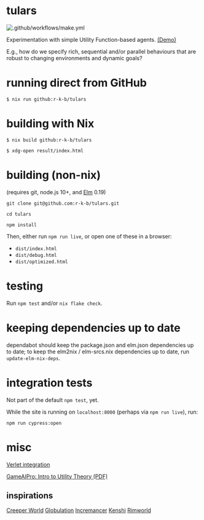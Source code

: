 # tulars

![.github/workflows/make.yml](https://github.com/r-k-b/tulars/actions/workflows/nix.yml/badge.svg)

Experimentation with simple Utility Function-based agents. [(Demo)](https://tulars-5f1d1.firebaseapp.com) 

E.g., how do we specify rich, sequential and/or parallel behaviours that 
are robust to changing environments and dynamic goals? 

# running direct from GitHub

```shell
$ nix run github:r-k-b/tulars
```

# building with Nix

```shell
$ nix build github:r-k-b/tulars

$ xdg-open result/index.html
```


# building (non-nix)

(requires git, node.js 10+, and [Elm] 0.19)

`git clone git@github.com:r-k-b/tulars.git`

`cd tulars`

`npm install`

Then, either run `npm run live`, or open one of these in a browser:

- `dist/index.html`
- `dist/debug.html`
- `dist/optimized.html`


# testing

Run `npm test` and/or `nix flake check`.


# keeping dependencies up to date

dependabot should keep the package.json and elm.json dependencies up to date;
to keep the elm2nix / elm-srcs.nix dependencies up to date,
run `update-elm-nix-deps`. 


# integration tests

Not part of the default `npm test`, yet.

While the site is running on `localhost:8000` (perhaps via `npm run live`), run:

    npm run cypress:open


# misc

[Verlet integration](https://en.wikipedia.org/wiki/Verlet_integration)

[GameAIPro: Intro to Utility Theory (PDF)](http://www.gameaipro.com/GameAIPro/GameAIPro_Chapter09_An_Introduction_to_Utility_Theory.pdf)

[Elm]: http://elm-lang.org/


## inspirations

[Creeper World](https://knucklecracker.com/)
[Globulation](https://globulation2.org/wiki/Main_Page)
[Incremancer](https://github.com/jamesmgittins/incremancer)
[Kenshi](https://lofigames.com/)
[Rimworld](https://rimworldgame.com/)
